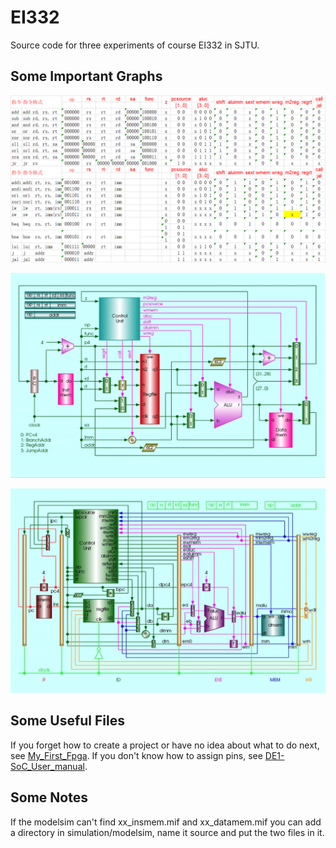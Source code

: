 # EI332
Source code for three experiments of course EI332 in SJTU.

## Some Important Graphs

![truthtable](./single_cpu/report/truthtable.png)

![single_cpu](./single_cpu/report/single_cpu.png)

![pipelined_cpu](./pipelined_cpu/report/pipelined_cpu.png)

## Some Useful Files

If you forget how to create a project or have no idea about what to do next, see [My_First_Fpga](./course/My_First_Fpga.pdf). If you don't know how to assign pins, see [DE1-SoC_User_manual](./course/DE1-SoC_User_manual.pdf).

## Some Notes

If the modelsim can't find xx_insmem.mif and xx_datamem.mif you can add a directory in simulation/modelsim, name it source and put the two files in it.

